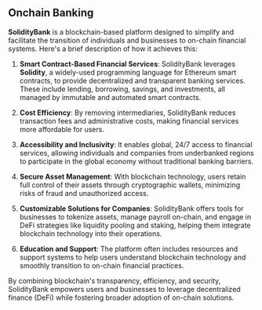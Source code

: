 ## Onchain Banking

**SolidityBank** is a blockchain-based platform designed to simplify and facilitate the transition of individuals and businesses to on-chain financial systems. Here's a brief description of how it achieves this:

1. **Smart Contract-Based Financial Services**: SolidityBank leverages **Solidity**, a widely-used programming language for Ethereum smart contracts, to provide decentralized and transparent banking services. These include lending, borrowing, savings, and investments, all managed by immutable and automated smart contracts.

2. **Cost Efficiency**: By removing intermediaries, SolidityBank reduces transaction fees and administrative costs, making financial services more affordable for users.

3. **Accessibility and Inclusivity**: It enables global, 24/7 access to financial services, allowing individuals and companies from underbanked regions to participate in the global economy without traditional banking barriers.

4. **Secure Asset Management**: With blockchain technology, users retain full control of their assets through cryptographic wallets, minimizing risks of fraud and unauthorized access.

5. **Customizable Solutions for Companies**: SolidityBank offers tools for businesses to tokenize assets, manage payroll on-chain, and engage in DeFi strategies like liquidity pooling and staking, helping them integrate blockchain technology into their operations.

6. **Education and Support**: The platform often includes resources and support systems to help users understand blockchain technology and smoothly transition to on-chain financial practices.

By combining blockchain's transparency, efficiency, and security, SolidityBank empowers users and businesses to leverage decentralized finance (DeFi) while fostering broader adoption of on-chain solutions.
